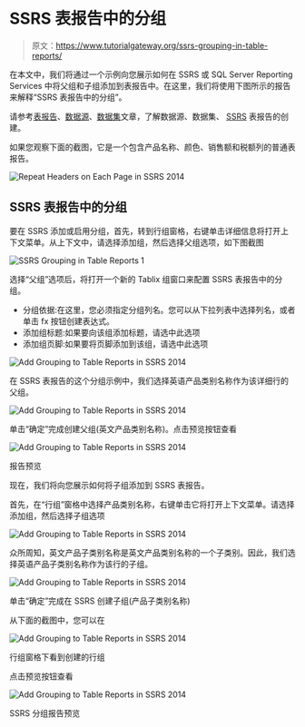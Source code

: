 # SSRS 表报告中的分组

> 原文：<https://www.tutorialgateway.org/ssrs-grouping-in-table-reports/>

在本文中，我们将通过一个示例向您展示如何在 SSRS 或 SQL Server Reporting Services 中将父组和子组添加到表报告中。在这里，我们将使用下图所示的报告来解释“SSRS 表报告中的分组”。

请参考[表报告](https://www.tutorialgateway.org/ssrs-table-report/)、[数据源](https://www.tutorialgateway.org/ssrs-shared-data-source/)、[数据集](https://www.tutorialgateway.org/shared-dataset-in-ssrs/)文章，了解数据源、数据集、 [SSRS](https://www.tutorialgateway.org/ssrs/) 表报告的创建。

如果您观察下面的截图，它是一个包含产品名称、颜色、销售额和税额列的普通表报告。

![Repeat Headers on Each Page in SSRS 2014](img/a5fcfc1e56310ae1245e3bdf8d61c1d2.png)

## SSRS 表报告中的分组

要在 SSRS 添加或启用分组，首先，转到行组窗格，右键单击详细信息将打开上下文菜单。从上下文中，请选择添加组，然后选择父组选项，如下图截图

![SSRS Grouping in Table Reports 1](img/22dc291b283182554058f28bf1f05fec.png)

选择“父组”选项后，将打开一个新的 Tablix 组窗口来配置 SSRS 表报告中的分组。

*   分组依据:在这里，您必须指定分组列名。您可以从下拉列表中选择列名，或者单击 fx 按钮创建表达式。
*   添加组标题:如果要向该组添加标题，请选中此选项
*   添加组页脚:如果要将页脚添加到该组，请选中此选项

![Add Grouping to Table Reports in SSRS 2014](img/e04663899a2b26f7e4df364938776640.png)

在 SSRS 表报告的这个分组示例中，我们选择英语产品类别名称作为该详细行的父组。

![Add Grouping to Table Reports in SSRS 2014](img/12ae33e9469e5496045ce05058837ab6.png)

单击“确定”完成创建父组(英文产品类别名称)。点击预览按钮查看

![Add Grouping to Table Reports in SSRS 2014](img/6e21d825292b19c1ac6ecac9d39ffe94.png)

报告预览

现在，我们将向您展示如何将子组添加到 SSRS 表报告。

首先，在“行组”窗格中选择产品类别名称，右键单击它将打开上下文菜单。请选择添加组，然后选择子组选项

![Add Grouping to Table Reports in SSRS 2014](img/49be38e7a67dd8c7090cc659272cdbd9.png)

众所周知，英文产品子类别名称是英文产品类别名称的一个子类别。因此，我们选择英语产品子类别名称作为该行的子组。

![Add Grouping to Table Reports in SSRS 2014](img/0c3417549438f22c3606d6d2145a8389.png)

单击“确定”完成在 SSRS 创建子组(产品子类别名称)

从下面的截图中，您可以在

![Add Grouping to Table Reports in SSRS 2014](img/112bb37ae337bc5ab8c47dc757629eb8.png)

行组窗格下看到创建的行组

点击预览按钮查看

![Add Grouping to Table Reports in SSRS 2014](img/904f4e9b82730a6a42661cf20d7a5950.png)

SSRS 分组报告预览